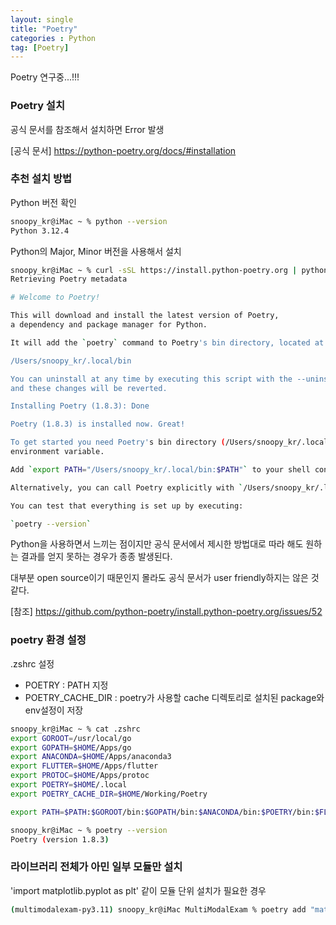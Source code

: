 ```yaml
---
layout: single
title: "Poetry"
categories : Python
tag: [Poetry]
---
```


Poetry 연구중...!!!

### Poetry 설치

공식 문서를 참조해서 설치하면 Error 발생

[공식 문서] https://python-poetry.org/docs/#installation

### 추천 설치 방법

Python 버전 확인

```bash
snoopy_kr@iMac ~ % python --version
Python 3.12.4
```

Python의 Major, Minor 버전을 사용해서 설치

```bash
snoopy_kr@iMac ~ % curl -sSL https://install.python-poetry.org | python3.12 - 
Retrieving Poetry metadata

# Welcome to Poetry!

This will download and install the latest version of Poetry,
a dependency and package manager for Python.

It will add the `poetry` command to Poetry's bin directory, located at:

/Users/snoopy_kr/.local/bin

You can uninstall at any time by executing this script with the --uninstall option,
and these changes will be reverted.

Installing Poetry (1.8.3): Done

Poetry (1.8.3) is installed now. Great!

To get started you need Poetry's bin directory (/Users/snoopy_kr/.local/bin) in your `PATH`
environment variable.

Add `export PATH="/Users/snoopy_kr/.local/bin:$PATH"` to your shell configuration file.

Alternatively, you can call Poetry explicitly with `/Users/snoopy_kr/.local/bin/poetry`.

You can test that everything is set up by executing:

`poetry --version`
```

Python을 사용하면서 느끼는 점이지만 공식 문서에서 제시한 방법대로 따라 해도 원하는 결과를 얻지 못하는 경우가 종종 발생된다.

대부분 open source이기 때문인지 몰라도 공식 문서가 user friendly하지는 않은 것 같다.

[참조] https://github.com/python-poetry/install.python-poetry.org/issues/52


### poetry 환경 설정

.zshrc 설정

- POETRY : PATH 지정
- POETRY_CACHE_DIR : poetry가 사용할 cache 디렉토리로 설치된 package와 env설정이 저장

```bash
snoopy_kr@iMac ~ % cat .zshrc 
export GOROOT=/usr/local/go
export GOPATH=$HOME/Apps/go
export ANACONDA=$HOME/Apps/anaconda3
export FLUTTER=$HOME/Apps/flutter
export PROTOC=$HOME/Apps/protoc
export POETRY=$HOME/.local
export POETRY_CACHE_DIR=$HOME/Working/Poetry

export PATH=$PATH:$GOROOT/bin:$GOPATH/bin:$ANACONDA/bin:$POETRY/bin:$FLUTTER/bin:$PROTOC/bin

snoopy_kr@iMac ~ % poetry --version
Poetry (version 1.8.3)
```

### 라이브러리 전체가 아민 일부 모듈만 설치

'import matplotlib.pyplot as plt' 같이 모듈 단위 설치가 필요한 경우

```bash
(multimodalexam-py3.11) snoopy_kr@iMac MultiModalExam % poetry add "matplotlib[pyplot]"     

```